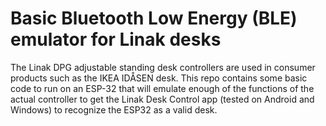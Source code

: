 # Basic Bluetooth Low Energy (BLE) emulator for Linak desks

The Linak DPG adjustable standing desk controllers are used in consumer products such as the IKEA IDÅSEN desk.
This repo contains some basic code to run on an ESP-32 that will emulate enough of the functions of the actual
controller to get the Linak Desk Control app (tested on Android and Windows) to recognize the ESP32 as a valid
desk.
